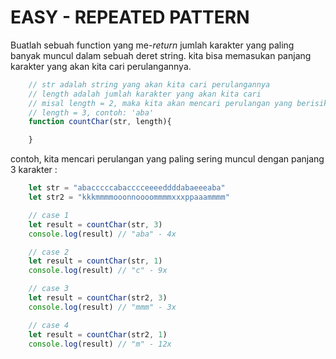 # EASY - REPEATED PATTERN

Buatlah sebuah function yang me-_return_ jumlah karakter yang paling banyak muncul dalam sebuah deret string. 
kita bisa memasukan panjang karakter yang akan kita cari perulangannya. 

```javascript
    // str adalah string yang akan kita cari perulangannya
    // length adalah jumlah karakter yang akan kita cari
    // misal length = 2, maka kita akan mencari perulangan yang berisikan 2 karakter contoh: 'ab'
    // length = 3, contoh: 'aba'
    function countChar(str, length){

    }
```


contoh, kita mencari perulangan yang paling sering muncul dengan panjang 3 karakter :
```javascript
    let str = "abacccccabacccceeeeddddabaeeeaba"
    let str2 = "kkkmmmmooonnoooommmmxxxppaaammmm"

    // case 1
    let result = countChar(str, 3)
    console.log(result) // "aba" - 4x

    // case 2
    let result = countChar(str, 1)
    console.log(result) // "c" - 9x

    // case 3
    let result = countChar(str2, 3)
    console.log(result) // "mmm" - 3x

    // case 4
    let result = countChar(str2, 1)
    console.log(result) // "m" - 12x
```




